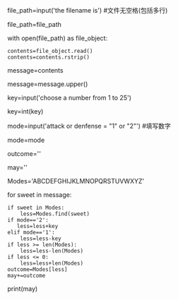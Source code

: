file_path=input('the filename is')          #文件无空格(包括多行)

file_path=file_path

with open(file_path) as file_object:
    
    contents=file_object.read()
    contents=contents.rstrip()


message=contents

message=message.upper()

key=input('choose a number from 1 to 25')

key=int(key)

mode=input('attack or denfense = "1" or "2"')        #填写数字

mode=mode

outcome=''

may=''

Modes='ABCDEFGHIJKLMNOPQRSTUVWXYZ'

for sweet in message:
    
    if sweet in Modes:
        less=Modes.find(sweet)
    if mode=='2':
       less=less+key
    elif mode=='1':
        less=less-key
    if less >= len(Modes):
        less=less-len(Modes)
    if less <= 0:
        less=less+len(Modes)
    outcome=Modes[less]
    may+=outcome


print(may)
